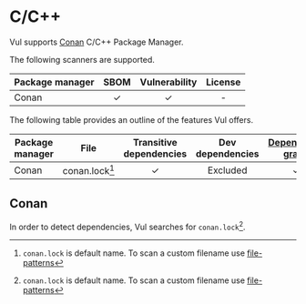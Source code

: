 # C/C++

Vul supports [Conan][conan] C/C++ Package Manager.

The following scanners are supported.

| Package manager | SBOM  | Vulnerability | License |
| --------------- | :---: | :-----------: | :-----: |
| Conan           |   ✓   |       ✓       |    -    |

The following table provides an outline of the features Vul offers.

| Package manager | File           | Transitive dependencies | Dev dependencies | [Dependency graph][dependency-graph] | Position |
| --------------- | -------------- | :---------------------: | :--------------: | :----------------------------------: | :------: |
| Conan           | conan.lock[^1] |            ✓            |     Excluded     |                  ✓                   |    ✓     |

## Conan
In order to detect dependencies, Vul searches for `conan.lock`[^1].

[conan]: https://docs.conan.io/1/index.html
[dependency-graph]: ../../configuration/reporting.md#show-origins-of-vulnerable-dependencies

[^1]: `conan.lock` is default name. To scan a custom filename use [file-patterns](../../configuration/skipping.md#file-patterns)